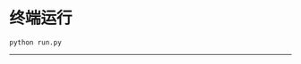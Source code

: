 # 终端运行

```shell
python run.py
```
***********************************************************************************************************************************************************************************************************************************************************************************************************************************************************************************************************************************************************************************************************************